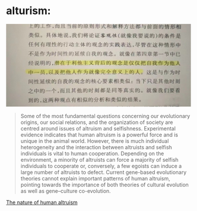 # alturism:
![](screenshot/1.jpeg)
> Some of the most fundamental questions concerning our evolutionary origins, our social relations, and the organization of society are centred around issues of altruism and selfishness. Experimental evidence indicates that human altruism is a powerful force and is unique in the animal world. However, there is much individual heterogeneity and the interaction between altruists and selfish individuals is vital to human cooperation. Depending on the environment, a minority of altruists can force a majority of selfish individuals to cooperate or, conversely, a few egoists can induce a large number of altruists to defect. Current gene-based evolutionary theories cannot explain important patterns of human altruism, pointing towards the importance of both theories of cultural evolution as well as gene–culture co-evolution.

[The nature of human altruism](https://www.nature.com/articles/nature02043)